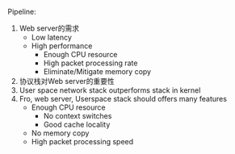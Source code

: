 Pipeline:
1. Web server的需求
	- Low latency
	- High performance
		- Enough CPU resource
		- High packet processing rate
		- Eliminate/Mitigate memory copy
2. 协议栈对Web server的重要性
3. User space network stack outperforms stack in kernel
4. Fro, web server, Userspace stack should offers many features
	- Enough CPU resource
		- No context switches
		- Good cache locality
	- No memory copy
	- High packet processing speed
<!--stackedit_data:
eyJoaXN0b3J5IjpbLTE5MzY4NjkxNzAsMTgzNTc2NzMyMF19
-->